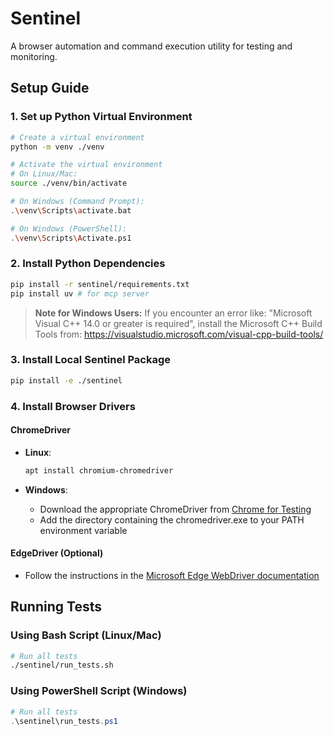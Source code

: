 # Sentinel

A browser automation and command execution utility for testing and monitoring.

## Setup Guide

### 1. Set up Python Virtual Environment

```bash
# Create a virtual environment
python -m venv ./venv

# Activate the virtual environment
# On Linux/Mac:
source ./venv/bin/activate

# On Windows (Command Prompt):
.\venv\Scripts\activate.bat

# On Windows (PowerShell):
.\venv\Scripts\Activate.ps1
```

### 2. Install Python Dependencies

```bash
pip install -r sentinel/requirements.txt
pip install uv # for mcp server
```

> **Note for Windows Users:**
> If you encounter an error like: "Microsoft Visual C++ 14.0 or greater is required",
> install the Microsoft C++ Build Tools from:
> https://visualstudio.microsoft.com/visual-cpp-build-tools/

### 3. Install Local Sentinel Package

```bash
pip install -e ./sentinel
```

### 4. Install Browser Drivers

#### ChromeDriver

- **Linux**:
  ```bash
  apt install chromium-chromedriver
  ```

- **Windows**:
  - Download the appropriate ChromeDriver from [Chrome for Testing](https://googlechromelabs.github.io/chrome-for-testing/)
  - Add the directory containing the chromedriver.exe to your PATH environment variable

#### EdgeDriver (Optional)

- Follow the instructions in the [Microsoft Edge WebDriver documentation](https://learn.microsoft.com/en-us/microsoft-edge/webdriver-chromium/?tabs=python)

## Running Tests

### Using Bash Script (Linux/Mac)

```bash
# Run all tests
./sentinel/run_tests.sh
```

### Using PowerShell Script (Windows)

```powershell
# Run all tests
.\sentinel\run_tests.ps1
```
